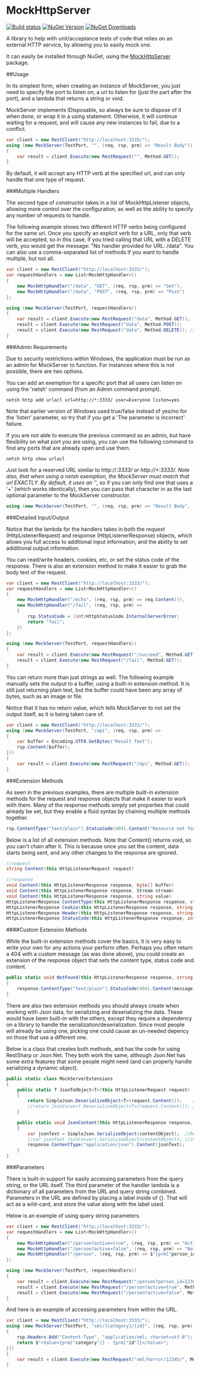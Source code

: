 # MockHttpServer

[![Build status](https://ci.appveyor.com/api/projects/status/numsjbmqdxpercff?svg=true)](https://ci.appveyor.com/project/jrharmon/mockhttpserver)
[![NuGet Version](http://img.shields.io/nuget/v/MockHttpServer.svg?style=flat)](https://www.nuget.org/packages/MockHttpServer/) [![NuGet Downloads](http://img.shields.io/nuget/dt/MockHttpServer.svg?style=flat)](https://www.nuget.org/packages/MockHttpServer/)

A library to help with unit/acceptance tests of code that relies on an external HTTP service, by allowing you to
easily mock one.

It can easily be installed through NuGet, using the [MockHttpServer](http://nuget.org/packages/MockHttpServer) package.

##Usage

In its simplest form, when creating an instance of MockServer, you just need to specify the port to
listen on, a url to listen for (just the part after the port), and a lambda that returns a string
or void.

MockServer implements IDisposable, so always be sure to dispose of it when done, or wrap it in a using
statement.  Otherwise, it will continue waiting for a request, and will cause any new instances to fail,
due to a conflict.

``` C#
var client = new RestClient("http://localhost:3333/");
using (new MockServer(TestPort, "", (req, rsp, prm) => "Result Body"))
{
    var result = client.Execute(new RestRequest("", Method.GET));
}
```

By default, it will accept any HTTP verb at the specified url, and can only handle that one type of request.

###Multiple Handlers

The second type of constructor takes in a list of MockHttpListener objects, allowing more control over the configuration,
as well as the ability to specify any number of requests to handle.

The following example shows two different HTTP verbs being configured for the same url.  Once you specify an explicit
verb for a URL, only that verb will be accepted, so in this case, if you tried calling that URL with a DELETE verb,
you would get the message: "No handler provided for URL: /data".  You can also use a comma-separated list of methods
if you want to handle multiple, but not all.

``` C#
var client = new RestClient("http://localhost:3333/");
var requestHandlers = new List<MockHttpHandler>()
{
    new MockHttpHandler("/data", "GET", (req, rsp, prm) => "Get"),
    new MockHttpHandler("/data", "POST", (req, rsp, prm) => "Post")
};

using (new MockServer(TestPort, requestHandlers))
{
    var result = client.Execute(new RestRequest("data", Method.GET));
    result = client.Execute(new RestRequest("data", Method.POST));
    result = client.Execute(new RestRequest("data", Method.DELETE)); //does not work
}
```

###Admin Requirements

Due to security restrictions within Windows, the application must be run as an admin for MockServer to function.  For
instances where this is not possible, there are two options.

You can add an exemption for a specific port that all users can listen on using the 'netsh' command (from an Admin
command prompt).

``` Dos
netsh http add urlacl url=http://*:3333/ user=Everyone listen=yes
```

Note that earlier version of Windows used true/false instead of yes/no for the 'listen' parameter, so try that if you get
a 'The parameter is incorrect' failure.

If you are not able to execute the previous command as an admin, but have flexibility on what port you are using, you
can use the following command to find any ports that are already open and use them.

``` Dos
netsh http show urlacl
```

Just look for a reserved URL similar to http://*:3333/ or http://+:3333/.  Note also, that when using a netsh exemption,
the MockServer must match that url EXACTLY.  By default, it uses an '*', so if you can only find one that uses a '+'
(which works identically), then you can pass that character in as the last optional parameter to the MockServer
constructor.

``` C#
using (new MockServer(TestPort, "", (req, rsp, prm) => "Result Body", '+'))
```

###Detailed Input/Output

Notice that the lambda for the handlers takes in both the request (HttpListenerRequest) and response (HttpListenerResponse)
objects, which allows you full access to additional input information, and the ability to set adiditional output information.

You can read/write headers, cookies, etc, or set the status code of the response.  There is also an extension method
to make it easier to grab the body text of the request.

``` C#
var client = new RestClient("http://localhost:3333/");
var requestHandlers = new List<MockHttpHandler>()
{
    new MockHttpHandler("/echo", (req, rsp, prm) => req.Content()),
    new MockHttpHandler("/fail", (req, rsp, prm) =>
    {
        rsp.StatusCode = (int)HttpStatusCode.InternalServerError;
        return "fail";
    })
};

using (new MockServer(TestPort, requestHandlers))
{
    var result = client.Execute(new RestRequest("/succeed", Method.GET));
    result = client.Execute(new RestRequest("/fail", Method.GET));
}
```

You can return more than just strings as well.  The following example manually sets the output to a buffer, using a built-in
extension method.  It is still just returning plain text, but the buffer could have been any array of bytes, such as an
image or file.

Notice that it has no return value, which tells MockServer to not set the output itself, as it is being taken care of.

``` C#
var client = new RestClient("http://localhost:3333/");
using (new MockServer(TestPort, "/api", (req, rsp, prm) =>
{
    var buffer = Encoding.UTF8.GetBytes("Result Text");
    rsp.Content(buffer);
}))
{
    var result = client.Execute(new RestRequest("/api", Method.GET));
}
```

###Extension Methods

As seen in the previous examples, there are multiple built-in extension methods for the request and response objects that
make it easier to work with them.  Many of the response methods simply set properties that could already be set, but they
enable a fluid syntax by chaining multiple methods together.

``` C#
rsp.ContentType("text/plain").StatusCode(404).Content("Resource not found");
```

Below is a list of all extension methods.  Note that Content() returns void, so you can't chain after it.  This is because
once you set the content, data starts being sent, and any other changes to the response are ignored.

``` C#
//request
string Content(this HttpListenerRequest request)

//response
void Content(this HttpListenerResponse response, byte[] buffer)
void Content(this HttpListenerResponse response, Stream stream)
void Content(this HttpListenerResponse response, string value)
HttpListenerResponse ContentType(this HttpListenerResponse response, string contentType)
HttpListenerResponse Cookie(this HttpListenerResponse response, string name, string value, string path = null, string domain = null)
HttpListenerResponse Header(this HttpListenerResponse response, string name, string value)
HttpListenerResponse StatusCode(this HttpListenerResponse response, int statusCode)
```

####Custom Extension Methods

While the built-in extension methods cover the basics, it is very easy to write your own for any actions your perform
often.  Perhaps you often return a 404 with a custom message (as was done above), you could create an extension of the
response object that sets the content type, status code and content.

``` C#
public static void NotFound(this HttpListenerResponse response, string message)
{
    response.ContentType("text/plain").StatusCode(404).Content(message);
}
```

There are also two extension methods you should always create when working with Json data, for serializing and deserializing
the data.  These would have been built-in with the others, except they require a dependency on a library to handle the
serialization/deserialization.  Since most people will already be using one, picking one could cause an un-needed
depency on those that use a different one.

Below is a class that creates both methods, and has the code for using RestSharp or Json.Net.  They both work the same,
although Json.Net has some extra features that some people might need (and can properly handle serializing a dynamic
object).

``` C#
public static class MockServerExtensions
{
    public static T JsonToObject<T>(this HttpListenerRequest request)
    {
        return SimpleJson.DeserializeObject<T>(request.Content());    //RestSharp
        //return JsonConvert.DeserializeObject<T>(request.Content()); //Json.Net
    }

    public static void JsonContent(this HttpListenerResponse response, object contentObject)
    {
        var jsonText = SimpleJson.SerializeObject(contentObject);  //RestSharp (doesn't work for dynamic)
        //var jsonText JsonConvert.SerializeObject(contentObject); //Json.Net
        response.ContentType("application/json").Content(jsonText);
    }
}
```

###Parameters

There is built-in support for easily accessing parameters from the query string, or the URL itself.  The third
parameter of the handler lambda is a dictionary of all parameters from the URL and query string combined.  Parameters
in the URL are defined by placing a label inside of {}.  That will act as a wild-card, and store the value along with
the label used.

Helow is an example of using query string parameters.

``` C#
var client = new RestClient("http://localhost:3333/");
var requestHandlers = new List<MockHttpHandler>()
{
    new MockHttpHandler("/person?active=true", (req, rsp, prm) => "Active"),
    new MockHttpHandler("/person?active=false", (req, rsp, prm) => "Not Active"),
    new MockHttpHandler("/person", (req, rsp, prm) => $"{prm["person_id"]}, {prm["age"]}")
};

using (new MockServer(TestPort, requestHandlers))
{
    var result = client.Execute(new RestRequest("/person?person_id=123&age=82", Method.POST)); //"123, 82"
    result = client.Execute(new RestRequest("/person?active=true", Method.POST)); //"ACTIVE"
    result = client.Execute(new RestRequest("/person?active=false", Method.POST)); //"Not Active"
}
```

And here is an example of accessing parameters from within the URL.

``` C#
var client = new RestClient("http://localhost:3333/");
using (new MockServer(TestPort, "xml/{category}/{id}", (req, rsp, prm) =>
{
    rsp.Headers.Add("Content-Type", "application/xml; charset=utf-8");
    return $"<Value>{prm["category"]} - {prm["id"]}</Value>";
}))
{
    var result = client.Execute(new RestRequest("xml/horror/12345/", Method.POST)); //"<Value>horror - 12345</Value>"
}
```